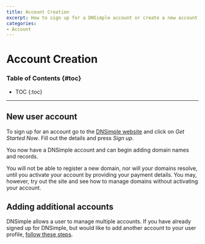 ```yaml
---
title: Account Creation
excerpt: How to sign up for a DNSimple account or create a new account for an existing DNSimple user.
categories:
- Account
---
```


# Account Creation

### Table of Contents {#toc}

* TOC
{:toc}

---

## New user account

To sign up for an account go to the [DNSimple website](https://dnsimple.com) and click on *Get Started Now*. Fill out the details and press *Sign up*.

You now have a DNSimple account and can begin adding domain names and records.

You will not be able to register a new domain, nor will your domains resolve, until you activate your account by providing your payment details. You may, however, try out the site and see how to manage domains without activating your account.

## Adding additional accounts

DNSimple allows a user to manage multiple accounts. If you have already signed up for DNSimple, but would like to add another account to your user profile, [follow these steps](/articles/account-multi/#creating).
